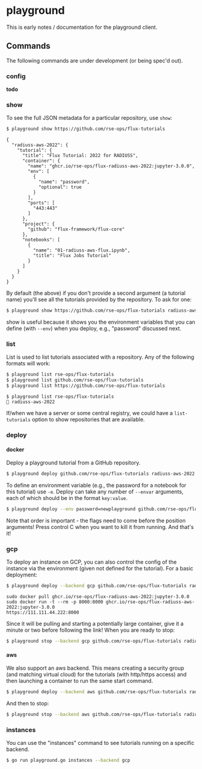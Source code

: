 # playground

This is early notes / documentation for the playground client.

## Commands

The following commands are under development (or being spec'd out).

### config

**todo**

### show

To see the full JSON metadata for a particular repository, use `show`:

```bash
$ playground show https://github.com/rse-ops/flux-tutorials
```
```console
{
  "radiuss-aws-2022": {
    "tutorial": {
      "title": "Flux Tutorial: 2022 for RADIUSS",
      "container": {
        "name": "ghcr.io/rse-ops/flux-radiuss-aws-2022:jupyter-3.0.0",
        "env": [
          {
            "name": "password",
            "optional": true
          }
        ],
        "ports": [
          "443:443"
        ]
      },
      "project": {
        "github": "flux-framework/flux-core"
      },
      "notebooks": [
        {
          "name": "01-radiuss-aws-flux.ipynb",
          "title": "Flux Jobs Tutorial"
        }
      ]
    }
  }
}
```

By default (the above) if you don't provide a second argument (a tutorial name) you'll see
all the tutorials provided by the repository. To ask for one:

```bash
$ playground show https://github.com/rse-ops/flux-tutorials radiuss-aws-2022
```

show is useful because it shows you the environment variables that you can define (with `--env`) when
you deploy, e.g., "password" discussed next.


### list

List is used to list tutorials associated with a repository.
Any of the following formats will work:

```bash
$ playground list rse-ops/flux-tutorials
$ playground list github.com/rse-ops/flux-tutorials
$ playground list https://github.com/rse-ops/flux-tutorials
```
```console
$ playground list rse-ops/flux-tutorials
🍓 radiuss-aws-2022
```

If/when we have a server or some central registry, we could have a `list-tutorials`
option to show repositories that are available.

### deploy

#### docker

Deploy a playground tutorial from a GitHub repository.

```bash
$ playground deploy github.com/rse-ops/flux-tutorials radiuss-aws-2022
```

To define an environment variable (e.g., the password for a notebook for this tutorial) use `-e`.
Deploy can take any number of `--envar` arguments, each of which should be in the format `key:value`.

```bash
$ playground deploy --env password=newplayground github.com/rse-ops/flux-tutorials radiuss-aws-2022
```
Note that order is important - the flags need to come before the position arguments! Press control C when you want
to kill it from running. And that's it!


### gcp

To deploy an instance on GCP, you can also control the config of the instance via the
environment (given not defined for the tutorial). For a basic deployment:

```bash
$ playground deploy --backend gcp github.com/rse-ops/flux-tutorials radiuss-aws-2022
```
```console
sudo docker pull ghcr.io/rse-ops/flux-radiuss-aws-2022:jupyter-3.0.0
sudo docker run -t --rm -p 8000:8000 ghcr.io/rse-ops/flux-radiuss-aws-2022:jupyter-3.0.0
https://111.111.44.222:8000
```
Since it will be pulling and starting a potentially large container, give it a minute or two
before following the link! When you are ready to stop:

```bash
$ playground stop --backend gcp github.com/rse-ops/flux-tutorials radiuss-aws-2022
```

#### aws

We also support an aws backend. This means creating a security group (and matching virtual cloud) for
the tutorials (with http/https access) and then launching a container to run the same start command.

```bash
$ playground deploy --backend aws github.com/rse-ops/flux-tutorials radiuss-aws-2022
```

And then to stop:

```bash
$ playground stop --backend aws github.com/rse-ops/flux-tutorials radiuss-aws-2022
```

### instances

You can use the "instances" command to see tutorials running on a specific backend.

```bash
$ go run playground.go instances --backend gcp
```
